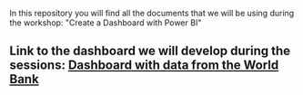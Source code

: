 In this repository you will find all the documents that we will be using during the workshop: "Create a Dashboard with Power BI"

## Link to the dashboard we will develop during the sessions: [Dashboard with data from the World Bank](https://app.powerbi.com/view?r=eyJrIjoiM2E5NjhjMGItNDdkYi00M2RjLWFlOTUtMzc5N2IzMDA0MGU2IiwidCI6ImM0MjkzMWUzLTY3MzMtNDFlNi04ZDQyLWM0OGJhMzM0YmJhNCIsImMiOjh9)
